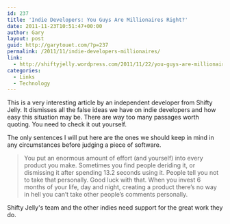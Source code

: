 ```yaml
---
id: 237
title: 'Indie Developers: You Guys Are Millionaires Right?'
date: 2011-11-23T10:51:47+00:00
author: Gary
layout: post
guid: http://garytouet.com/?p=237
permalink: /2011/11/indie-developers-millionaires/
link:
  - http://shiftyjelly.wordpress.com/2011/11/22/you-guys-are-millionaires-right/
categories:
  - Links
  - Technology
---
```

This is a very interesting article by an independent developer from Shifty Jelly. It dismisses all the false ideas we have on indie developers and how easy this situation may be. There are way too many passages worth quoting. You need to check it out yourself.

The only sentences I will put here are the ones we should keep in mind in any circumstances before judging a piece of software.	

<blockquote>You put an enormous amount of effort (and yourself) into every product you make. Sometimes you find people deriding it, or dismissing it after spending 13.2 seconds using it. People tell you not to take that personally. Good luck with that. When you invest 6 months of your life, day and night, creating a product there’s no way in hell you can’t take other people’s comments personally.</blockquote>

Shifty Jelly's team and the other indies need support for the great work they do.